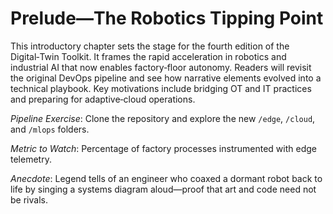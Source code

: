 # Prelude—The Robotics Tipping Point

This introductory chapter sets the stage for the fourth edition of the Digital‑Twin Toolkit. It frames the rapid acceleration in robotics and industrial AI that now enables factory‑floor autonomy. Readers will revisit the original DevOps pipeline and see how narrative elements evolved into a technical playbook. Key motivations include bridging OT and IT practices and preparing for adaptive‑cloud operations.

*Pipeline Exercise*: Clone the repository and explore the new `/edge`, `/cloud`, and `/mlops` folders.

*Metric to Watch*: Percentage of factory processes instrumented with edge telemetry.

*Anecdote*: Legend tells of an engineer who coaxed a dormant robot back to life by singing a systems diagram aloud—proof that art and code need not be rivals.
